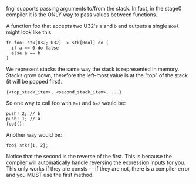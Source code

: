 fngi supports passing arguments to/from the stack. In fact, in the stage0
compiler it is the ONLY way to pass values between functions.

A function foo that accepts two U32's `a` and `b` and outputs a single `Bool`
might look like this

```
fn foo: stk[U32; U32] -> stk[Bool] do (
  if a == 0 do false
  else a == b
)
```

We represent stacks the same way the stack is represented in memory. Stacks
grow down, therefore the left-most value is at the "top" of the stack (it will
be popped first).

`{<top_stack_item>, <second_stack_item>, ...}`

So one way to call foo with `a=1` and `b=2` would be:
```
push! 2; // b
push! 1; // a
foo$();
```

Another way would be:
```
foo$ stk!{1, 2};
```

Notice that the second is the reverse of the first. This is because the
compiler will automatically handle reversing the expression inputs for you.
This only works if they are consts -- if they are not, there is a compiler error
and you MUST use the first method.
